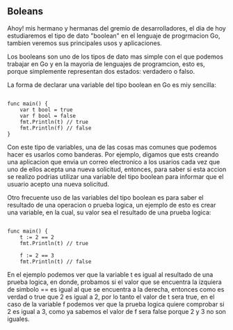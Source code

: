 ## **Boleans**

Ahoy! mis hermano y hermanas del gremio de desarrolladores, el dia de hoy estudiaremos el tipo de dato "boolean" en el lenguaje de progrmacion Go, tambien veremos sus principales usos y aplicaciones.

Los booleans son uno de los tipos de dato mas simple con el que podemos trabajar en Go y en la mayoria de lenguajes de programcion, esto es, porque simplemente representan dos estados: verdadero o falso.

La forma de declarar una variable del tipo boolean en Go es miy sencilla:

```golang

func main() {
    var t bool = true
    var f bool = false
    fmt.Println(t) // true
    fmt.Println(f) // false
}
```

Con este tipo de variables, una de las cosas mas comunes que podemos hacer es usarlos como banderas. Por ejemplo, digamos que ests creando una aplicacion que envia un correo electronico a los usarios cada vez que uno de ellos acepta una nueva solicitud, entonces, para saber si esta accion se realizo podrias utilizar una variable del tipo boolean para informar que el usuario acepto una nueva solicitud.

Otro frecuente uso de las variables del tipo boolean es para saber el resultado de una operacion o prueba logica, un ejemplo de esto es crear una variable, en la cual, su valor sea el resultado de una prueba logica:

```golang

func main() {
    t := 2 == 2
    fmt.Println(t) // true

    f := 2 == 3
    fmt.Println(t) // false
```

En el ejemplo podemos ver que la variable t es igual al resultado de una prueba logica, en donde, probamos si el valor que se encuentra la izquiera de simbolo == es igual al que se encuentra a la derecha, entonces como es verdad o true que 2 es igual a 2, por lo tanto el valor de t sera true, en el caso de la variable f podemos ver que la prueba logica quiere comprobar si 2 es igual a 3, como ya sabemos el valor de f sera false porque 2 y 3 no son iguales.
